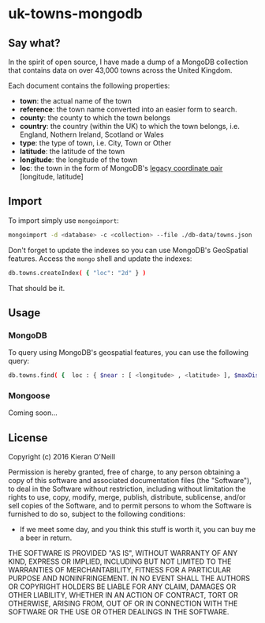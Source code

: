 uk-towns-mongodb
========

## Say what?

In the spirit of open source, I have made a dump of a MongoDB collection that contains data on over 43,000 towns across the United Kingdom.

Each document contains the following properties:

* **town**: the actual name of the town
* **reference**: the town name converted into an easier form to search.
* **county**: the county to which the town belongs
* **country**: the country (within the UK) to which the town belongs, i.e. England, Nothern Ireland, Scotland or Wales
* **type**: the type of town, i.e. City, Town or Other
* **latitude**: the latitude of the town
* **longitude**: the longitude of the town
* **loc**: the town in the form of MongoDB's [legacy coordinate pair](https://docs.mongodb.org/manual/reference/glossary/#term-legacy-coordinate-pairs) [longitude, latitude]

## Import

To import simply use ```mongoimport```:

```bash
mongoimport -d <database> -c <collection> --file ./db-data/towns.json 
```

Don't forget to update the indexes so you can use MongoDB's GeoSpatial features. Access the ```mongo``` shell and update the indexes:

```bash
db.towns.createIndex( { "loc": "2d" } )
```

That should be it.

## Usage

### MongoDB

To query using MongoDB's geospatial features, you can use the following query:

```bash
db.towns.find( {  loc : { $near : [ <longitude> , <latitude> ], $maxDistance: <distance in radians> } } )
```

### Mongoose

Coming soon...

## License

Copyright (c) 2016 Kieran O'Neill

Permission is hereby granted, free of charge, to any person obtaining a copy of this software and associated documentation files (the "Software"), to deal in the Software without restriction, including without limitation the rights to use, copy, modify, merge, publish, distribute, sublicense, and/or sell copies of the Software, and to permit persons to whom the Software is furnished to do so, subject to the following conditions:

- If we meet some day, and you think this stuff is worth it, you can buy me a beer in return.

THE SOFTWARE IS PROVIDED "AS IS", WITHOUT WARRANTY OF ANY KIND, EXPRESS OR IMPLIED, INCLUDING BUT NOT LIMITED TO THE WARRANTIES OF MERCHANTABILITY, FITNESS FOR A PARTICULAR PURPOSE AND NONINFRINGEMENT. IN NO EVENT SHALL THE AUTHORS OR COPYRIGHT HOLDERS BE LIABLE FOR ANY CLAIM, DAMAGES OR OTHER LIABILITY, WHETHER IN AN ACTION OF CONTRACT, TORT OR OTHERWISE, ARISING FROM, OUT OF OR IN CONNECTION WITH THE SOFTWARE OR THE USE OR OTHER DEALINGS IN THE SOFTWARE.
